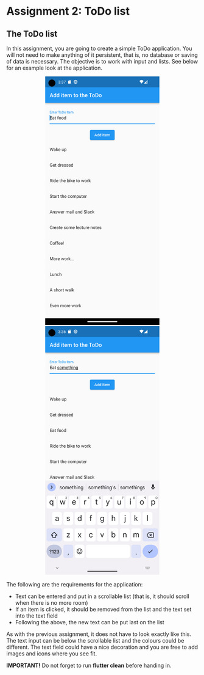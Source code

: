 # Assignment 2: ToDo list

## The ToDo list

In this assignment, you are going to create a simple ToDo application. You will not need to make anything of it persistent, that is, no database or saving of data is necessary. The objective is to work with input and lists. See below for an example look at the application.

<div style="text-align: center;">
  <img src="./images/todo1.jpg" width="300" />
  <img src="./images/todo2.jpg" width="300" /> 
</div>


The following are the requirements for the application:

- Text can be entered and put in a scrollable list (that is, it should scroll when there is no more room)
- If an item is clicked, it should be removed from the list and the text set into the text field
- Following the above, the new text can be put last on the list

As with the previous assignment, it does not have to look exactly like this. The text input can be below the scrollable list and the colours could be different. The text field could have a nice decoration and you are free to add images and icons where you see fit.

**IMPORTANT!**
Do not forget to run **flutter clean** before handing in.
